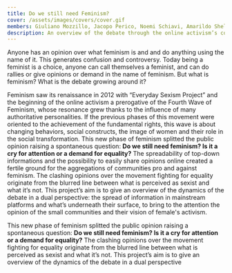 ```yaml
---
title: Do we still need Feminism?
cover: /assets/images/covers/cover.gif
members: Giuliano Mozzillo, Jacopo Perico, Noemi Schiavi, Amarildo Shelna, Daniele Zanetti, Shan Zhu, Alice Ziantoni
description: An overview of the debate through the online activism’s contents and what’s underneath their surface, highlighting the opinion of the small communities
---
```

Anyone has an opinion over what feminism is and and do anything using the name of it. This generates confusion and controversy. Today being a feminist is a choice, anyone can call themselves a feminist, and can do rallies or give opinions or demand in the name of feminism.
But what is feminism? What is the debate growing around it?

Feminism saw its renaissance in 2012 with “Everyday Sexism Project” and the beginning of the online activism a prerogative of the Fourth Wave of Feminism, whose resonance grew thanks to the influence of many authoritative personalities. If the previous phases of this movement were oriented to the achievement of the fundamental rights, this wave is about changing behaviors, social constructs, the image of women and their role in the social transformation.
This new phase of feminism splitted the public opinion raising a spontaneous question: **Do we still need feminism? Is it a cry for attention or a demand for equality?** The spreadability of top-down informations and the possibility to easily share opinions online created a fertile ground for the aggregations of communities pro and against feminism. The clashing opinions over the movement fighting for equality originate from the blurred line between what is perceived as sexist and what it’s not. This project’s aim is to give an overview of the dynamics of the debate in a dual perspective: the spread of information in mainstream platforms and what’s underneath their surface, to bring to the attention the opinion of the small communities and their vision of female's activism.

This new phase of feminism splitted the public opinion raising a spontaneous question: **Do we still need feminism? Is it a cry for attention or a demand for equality?** The clashing opinions over the movement fighting for equality originate from the blurred line between what is perceived as sexist and what it’s not. This project’s aim is to give an overview of the dynamics of the debate in a dual perspective
